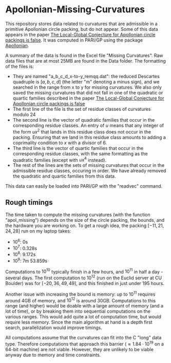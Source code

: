 # Apollonian-Missing-Curvatures

This repository stores data related to curvatures that are admissible in a primitive Apollonian circle packing, but do not appear. Some of this data appears in the paper [The Local-Global Conjecture for Apollonian circle packings is false](https://arxiv.org/abs/2307.02749). It was computed in PARI/GP using the package [Apollonian](https://github.com/JamesRickards-Canada/Apollonian).

A summary of the data is found in the Excel file "Missing Curvatures".
Raw data files that are at most 25MB are found in the Data folder. The formatting of the files is:
* They are named "a_b_c_d_x-to-y_remqq.dat": the reduced Descartes quadruple is $[a, b, c, d]$ (the letter "m" denoting a minus sign), and we searched in the range from x to y for missing curvatures. We also only saved the missing curvatures that did not fall in one of the quadratic or quartic families described in the paper [The Local-Global Conjecture for Apollonian circle packings is false](https://arxiv.org/abs/2307.02749)
* The first line of the file is the set of residue classes of curvatures modulo 24
* The second line is the vector of quadratic families that occur in the corresponding residue classes. An entry of $u$ means that any integer of the form $ux^2$ that lands in this residue class does not occur in the packing. Ensuring that we land in this residue class amounts to adding a coprimality condition to $x$ with a divisor of 6.
* The third line is the vector of quartic families that occur in the corresponding residue classes, with the same formatting as the quadratic families (except with $ux^4$ instead).
* The rest of the lines are the sets of missing curvatures that occur in the admissible residue classes, occuring in order. We have already removed the quadratic and quartic families from this data.

This data can easily be loaded into PARI/GP with the "readvec" command.

## Rough timings

The time taken to compute the missing curvatures (with the function "apol_missing") depends on the size of the circle packing, the bounds, and the hardware you are working on. To get a rough idea, the packing $[-11, 21, 24, 28]$ run on my laptop takes:
* $10^6$: 0s
* $10^7$: 0.328s
* $10^8$: 9.172s
* $10^9$: 7m 53.859s

Computations to $10^{10}$ typically finish in a few hours, and $10^{11}$ in half a day - several days. The first computation to $10^{12}$ (run on the Euclid server at CU Boulder) was for $[-20, 36, 49, 49]$, and this finished in just under 195 hours.

Another issue with increasing the bound is memory: up to $10^{11}$ requires around 4GB of memory, and $10^{12}$ is around 30GB. Computations to this range (and higher) would be doable with a large amount of memory (and a lot of time), or by breaking them into sequential computations on the various ranges. This would add quite a lot of computation time, but would require less memory. Since the main algorithm at hand is a depth first search, parallelization would improve timings.

All computations assume that the curvatures can fit into the C "long" data type. Therefore computations that approach this barrier ($\approx 1.84\cdot 10^{19}$ on a 64-bit machine) are not viable. However, they are unlikely to be viable anyway due to memory and time constraints.
